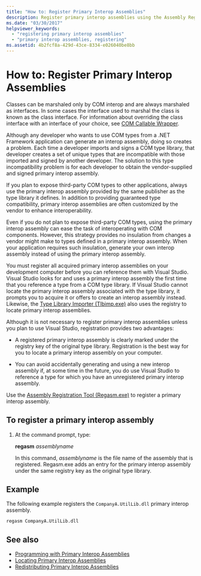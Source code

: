 ```yaml
---
title: "How to: Register Primary Interop Assemblies"
description: Register primary interop assemblies using the Assembly Registration Tool (Regasm.exe), and read about other issues related to interop assemblies.
ms.date: "03/30/2017"
helpviewer_keywords:
  - "registering primary interop assemblies"
  - "primary interop assemblies, registering"
ms.assetid: 4b2fcf8a-429d-43ce-8334-e026040be8bb
---
```

# How to: Register Primary Interop Assemblies

Classes can be marshaled only by COM interop and are always marshaled as interfaces. In some cases the interface used to marshal the class is known as the class interface. For information about overriding the class interface with an interface of your choice, see [COM Callable Wrapper](../../standard/native-interop/com-callable-wrapper.md).

 Although any developer who wants to use COM types from a .NET Framework application can generate an interop assembly, doing so creates a problem. Each time a developer imports and signs a COM type library, that developer creates a set of unique types that are incompatible with those imported and signed by another developer. The solution to this type incompatibility problem is for each developer to obtain the vendor-supplied and signed primary interop assembly.

 If you plan to expose third-party COM types to other applications, always use the primary interop assembly provided by the same publisher as the type library it defines. In addition to providing guaranteed type compatibility, primary interop assemblies are often customized by the vendor to enhance interoperability.

 Even if you do not plan to expose third-party COM types, using the primary interop assembly can ease the task of interoperating with COM components. However, this strategy provides no insulation from changes a vendor might make to types defined in a primary interop assembly. When your application requires such insulation, generate your own interop assembly instead of using the primary interop assembly.

 You must register all acquired primary interop assemblies on your development computer before you can reference them with Visual Studio. Visual Studio looks for and uses a primary interop assembly the first time that you reference a type from a COM type library. If Visual Studio cannot locate the primary interop assembly associated with the type library, it prompts you to acquire it or offers to create an interop assembly instead. Likewise, the [Type Library Importer (Tlbimp.exe)](../tools/tlbimp-exe-type-library-importer.md) also uses the registry to locate primary interop assemblies.

 Although it is not necessary to register primary interop assemblies unless you plan to use Visual Studio, registration provides two advantages:

- A registered primary interop assembly is clearly marked under the registry key of the original type library. Registration is the best way for you to locate a primary interop assembly on your computer.

- You can avoid accidentally generating and using a new interop assembly if, at some time in the future, you do use Visual Studio to reference a type for which you have an unregistered primary interop assembly.

Use the [Assembly Registration Tool (Regasm.exe)](../tools/regasm-exe-assembly-registration-tool.md) to register a primary interop assembly.

## To register a primary interop assembly

1. At the command prompt, type:

     **regasm** *assemblyname*

     In this command, *assemblyname* is the file name of the assembly that is registered. Regasm.exe adds an entry for the primary interop assembly under the same registry key as the original type library.

## Example
 The following example registers the `CompanyA.UtilLib.dll` primary interop assembly.

```console
regasm CompanyA.UtilLib.dll
```

## See also

- [Programming with Primary Interop Assemblies](https://docs.microsoft.com/previous-versions/dotnet/netframework-4.0/baxfadst(v=vs.100))
- [Locating Primary Interop Assemblies](https://docs.microsoft.com/previous-versions/dotnet/netframework-4.0/y06sxw56(v=vs.100))
- [Redistributing Primary Interop Assemblies](https://docs.microsoft.com/previous-versions/dotnet/netframework-4.0/w0dt2w20(v=vs.100))

